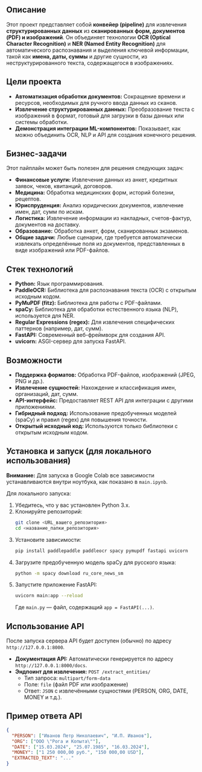 
## Описание

Этот проект представляет собой **конвейер (pipeline)** для извлечения **структурированных данных** из **сканированных форм, документов (PDF) и изображений**. Он объединяет технологии **OCR (Optical Character Recognition)** и **NER (Named Entity Recognition)** для автоматического распознавания и выделения ключевой информации, такой как **имена, даты, суммы** и другие сущности, из неструктурированного текста, содержащегося в изображениях.

## Цели проекта

*   **Автоматизация обработки документов:** Сокращение времени и ресурсов, необходимых для ручного ввода данных из сканов.
*   **Извлечение структурированных данных:** Преобразование текста с изображений в формат, готовый для загрузки в базы данных или системы обработки.
*   **Демонстрация интеграции ML-компонентов:** Показывает, как можно объединить OCR, NLP и API для создания конечного решения.

## Бизнес-задачи

Этот пайплайн может быть полезен для решения следующих задач:

*   **Финансовые услуги:** Извлечение данных из анкет, кредитных заявок, чеков, квитанций, договоров.
*   **Медицина:** Обработка медицинских форм, историй болезни, рецептов.
*   **Юриспруденция:** Анализ юридических документов, извлечение имен, дат, сумм по искам.
*   **Логистика:** Извлечение информации из накладных, счетов-фактур, документов на доставку.
*   **Образование:** Обработка анкет, форм, сканированных экзаменов.
*   **Общие задачи:** Любые сценарии, где требуется автоматически извлекать определённые поля из документов, представленных в виде изображений или PDF-файлов.

## Стек технологий

*   **Python:** Язык программирования.
*   **PaddleOCR:** Библиотека для распознавания текста (OCR) с открытым исходным кодом.
*   **PyMuPDF (fitz):** Библиотека для работы с PDF-файлами.
*   **spaCy:** Библиотека для обработки естественного языка (NLP), используется для NER.
*   **Regular Expressions (regex):** Для извлечения специфических паттернов (например, дат, сумм).
*   **FastAPI:** Современный веб-фреймворк для создания API.
*   **uvicorn:** ASGI-сервер для запуска FastAPI.

## Возможности

*   **Поддержка форматов:** Обработка PDF-файлов, изображений (JPEG, PNG и др.).
*   **Извлечение сущностей:** Нахождение и классификация имен, организаций, дат, сумм.
*   **API-интерфейс:** Предоставляет REST API для интеграции с другими приложениями.
*   **Гибридный подход:** Использование предобученных моделей (spaCy) и правил (regex) для повышения точности.
*   **Открытый исходный код:** Используются только библиотеки с открытым исходным кодом.

## Установка и запуск (для локального использования)

**Внимание:** Для запуска в Google Colab все зависимости устанавливаются внутри ноутбука, как показано в `main.ipynb`.

Для локального запуска:

1.  Убедитесь, что у вас установлен Python 3.x.
2.  Клонируйте репозиторий:
    ```bash
    git clone <URL_вашего_репозитория>
    cd <название_папки_репозитория>
    ```
3.  Установите зависимости:
    ```bash
    pip install paddlepaddle paddleocr spacy pymupdf fastapi uvicorn
    ```
4.  Загрузите предобученную модель spaCy для русского языка:
    ```bash
    python -m spacy download ru_core_news_sm
    ```
5.  Запустите приложение FastAPI:
    ```bash
    uvicorn main:app --reload
    ```
    Где `main.py` — файл, содержащий `app = FastAPI(...)`.

## Использование API

После запуска сервера API будет доступен (обычно) по адресу `http://127.0.0.1:8000`.

*   **Документация API:** Автоматически генерируется по адресу `http://127.0.0.1:8000/docs`.
*   **Эндпоинт для извлечения:** `POST /extract_entities/`
    *   Тип запроса: `multipart/form-data`
    *   Поле: `file` (файл PDF или изображение)
    *   Ответ: `JSON` с извлечёнными сущностями (PERSON, ORG, DATE, MONEY и т.д.).

## Пример ответа API

```json
{
  "PERSON": ["Иванов Петр Николаевич", "И.П. Иванов"],
  "ORG": ["ООО \"Рога и Копыта\""],
  "DATE": ["15.03.2024", "25.07.1985", "16.03.2024"],
  "MONEY": ["1 250 000,00 руб.", "150 000,00 USD"],
  "EXTRACTED_TEXT": "..."
}
